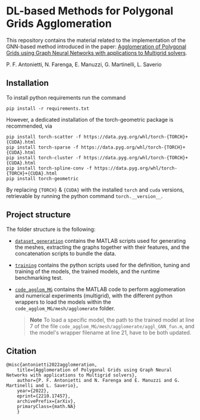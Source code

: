 # DL-based Methods for Polygonal Grids Agglomeration

This repository contains the material related to the implementation of the GNN-based method introduced in the paper: [Agglomeration of Polygonal Grids using Graph Neural Networks with applications to Multigrid solvers](https://arxiv.org/abs/2210.17457).

P. F. Antonietti, N. Farenga, E. Manuzzi, G. Martinelli, L. Saverio

## Installation

To install python requirements run the command
    
    pip install -r requirements.txt

However, a dedicated installation of the torch-geometric package is recommended, via

    pip install torch-scatter -f https://data.pyg.org/whl/torch-{TORCH}+{CUDA}.html
    pip install torch-sparse -f https://data.pyg.org/whl/torch-{TORCH}+{CUDA}.html
    pip install torch-cluster -f https://data.pyg.org/whl/torch-{TORCH}+{CUDA}.html
    pip install torch-spline-conv -f https://data.pyg.org/whl/torch-{TORCH}+{CUDA}.html
    pip install torch-geometric

By replacing ``{TORCH}`` & ``{CUDA}`` with the installed ``torch`` and ``cuda`` versions, 
retrievable by running the python command ``torch.__version__``.

## Project structure

The folder structure is the following:
- [`dataset_generation`](dataset_generation) contains the MATLAB scripts used for generating the meshes, extracting the graphs together with their features, and the concatenation scripts to bundle the data.
- [`training`](training) contains the python scripts used for the definition, tuning and training of the models, the trained models, and the runtime benchmarking test.
- [`code_agglom_MG`](code_agglom_MG) contains the MATLAB code to perform agglomeration and numerical experiments (multigrid), with the different python wrappers to load the models within the `code_agglom_MG/mesh/agglomerate` folder. 

    > **Note**
    > To load a specific model, the path to the trained model at line 7 of the file `code_agglom_MG/mesh/agglomerate/aggl_GNN_fun.m`, and the model's wrapper filename at line 21, have to be both updated.

## Citation
    
    @misc{antonietti2022agglomeration,
        title={Agglomeration of Polygonal Grids using Graph Neural Networks with applications to Multigrid solvers},
        author={P. F. Antonietti and N. Farenga and E. Manuzzi and G. Martinelli and L. Saverio},
        year={2022},
        eprint={2210.17457},
        archivePrefix={arXiv},
        primaryClass={math.NA}
        }
